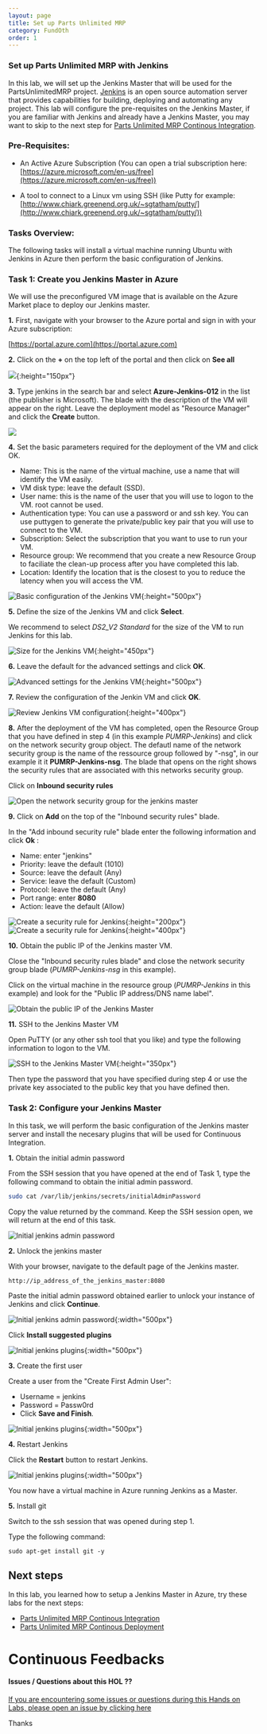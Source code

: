 ```yaml
---
layout: page
title: Set up Parts Unlimited MRP
category: FundOth
order: 1
---
```


### Set up Parts Unlimited MRP with Jenkins ###

In this lab, we will set up the Jenkins Master that will be used for the PartsUnlimitedMRP project. [Jenkins](https://jenkins.io/) is an open source automation server that provides capabilities for building, deploying and automating any project. This lab will configure the pre-requisites on the Jenkins Master, if you are familiar with Jenkins and already have a Jenkins Master, you may want to skip to the next step for [Parts Unlimited MRP Continous Integration](https://github.com/Microsoft/PartsUnlimitedMRP/tree/master/docs/HOL_Continuous-Integration).


### Pre-Requisites: ###

- An Active Azure Subscription (You can open a trial subscription here: [https://azure.microsoft.com/en-us/free](https://azure.microsoft.com/en-us/free))

- A tool to connect to a Linux vm using SSH (like Putty for example: [http://www.chiark.greenend.org.uk/~sgtatham/putty/](http://www.chiark.greenend.org.uk/~sgtatham/putty/)) 


### Tasks Overview:
The following tasks will install a virtual machine running Ubuntu with Jenkins in Azure then perform the basic configuration of Jenkins.

### Task 1: Create you Jenkins Master in Azure 
We will use the preconfigured VM image that is available on the Azure Market place to deploy our Jenkins master.

**1.** First, navigate with your browser to the Azure portal and sign in with your Azure subscription:

 [https://portal.azure.com](https://portal.azure.com)

**2.** Click on the **+** on the top left of the portal and then click on **See all** 

![](../assets/jenkins/search_marketplace.png){:height="150px"}

**3.** Type jenkins in the search bar and select **Azure-Jenkins-012** in the list (the publisher is Microsoft). The blade with the description of the VM will appear on the right. Leave the deployment model as "Resource Manager" and click the **Create** button.

![](<../assets/jenkins/jenkins_marketplace.png>)

**4.** Set the basic parameters required for the deployment of the VM and click OK.

* Name: This is the name of the virtual machine, use a name that will identify the VM easily.
* VM disk type: leave the default (SSD).
* User name: this is the name of the user that you will use to logon to the VM. root cannot be used.
* Authentication type: You can use a password or and ssh key. You can use puttygen to generate the private/public key pair that you will use to connect to the VM.
* Subscription: Select the subscription that you want to use to run your VM.
* Resource group: We recommend that you create a new Resource Group to faciliate the clean-up process after you have completed this lab.
* Location: Identify the location that is the closest to you to reduce the latency when you will access the VM. 

![Basic configuration of the Jenkins VM](<../assets/jenkins/jenkins_vm_params1.png>){:height="500px"}

**5.** Define the size of the Jenkins VM and click **Select**.

We recommend to select _DS2\_V2 Standard_ for the size of the VM to run Jenkins for this lab.

![Size for the Jenkins VM](<../assets/jenkins/jenkins_vm_params2.png>){:height="450px"}

**6.** Leave the default for the advanced settings and click **OK**.

![Advanced settings for the Jenkins VM](<../assets/jenkins/jenkins_vm_params3.png>){:height="500px"}

**7.** Review the configuration of the Jenkin VM and click **OK**.

![Review Jenkins VM configuration](<../assets/jenkins/jenkins_vm_params4.png>){:height="400px"}

**8.** After the deployment of the VM has completed, open the Resource Group that you have defined in step 4 (in this example _PUMRP-Jenkins_) and click on the network security group object. The defautl name of the network security group is the name of the ressource group followed by "-nsg", in our example it it **PUMRP-Jenkins-nsg**. The blade that opens on the right shows the security rules that are associated with this networks security group.

Click on **Inbound security rules**

![Open the network security group for the jenkins master](<../assets/jenkins/azure_network_securitygroup.png>)

**9.** Click on **Add** on the top of the "Inbound security rules" blade. 

In the "Add inbound security rule" blade enter the following information and click **Ok** :

* Name: enter "jenkins"
* Priority: leave the default (1010)
* Source: leave the default (Any)
* Service: leave the default (Custom)
* Protocol: leave the default (Any)
* Port range: enter **8080**
* Action: leave the default (Allow)

![Create a security rule for Jenkins](<../assets/jenkins/azure_inbound_securityrule_add.png>){:height="200px"}
![Create a security rule for Jenkins](<../assets/jenkins/azure_inbound_securityrule.png>){:height="400px"}

**10.** Obtain the public IP of the Jenkins master VM. 

Close the "Inbound security rules blade" and close the network security group blade (_PUMRP-Jenkins-nsg_ in this example).

Click on the virtual machine in the resource group (_PUMRP-Jenkins_ in this example) and look for the "Public IP address/DNS name label".

![Obtain the public IP of the Jenkins Master](../assets/jenkins/jenkinsmaster_ip.png)

**11.** SSH to the Jenkins Master VM

Open PuTTY (or any other ssh tool that you like) and type the following information to logon to the VM.

![SSH to the Jenkins Master VM](<../assets/jenkins/putty_to_jenkinsmaster.png>){:height="350px"}

Then type the password that you have specified during step 4 or use the private key associated to the public key that you have defined then.

### Task 2: Configure your Jenkins Master
In this task, we will perform the basic configuration of the Jenkins master server and install the necesary plugins that will be used for Continuous Integration.

**1.** Obtain the initial admin password

From the SSH session that you have opened at the end of Task 1, type the following command to obtain the initial admin password.

``` bash
sudo cat /var/lib/jenkins/secrets/initialAdminPassword
```

Copy the value returned by the command.
Keep the SSH session open, we will return at the end of this task.

![Initial jenkins admin password](<../assets/jenkins/initial_jenkins_password.png>) 

**2.** Unlock the jenkins master

With your browser, navigate to the default page of the Jenkins master. 

```
http://ip_address_of_the_jenkins_master:8080
```

Paste the initial admin password obtained earlier to unlock your instance of Jenkins and click **Continue**.

![Initial jenkins admin password](<../assets/jenkins/initial_jenkins_unlock.png>){:width="500px"}

Click **Install suggested plugins** 

![Initial jenkins plugins](<../assets/jenkins/initial_jenkins_plugins.png>){:width="500px"}

**3.** Create the first user 

Create a user from the "Create First Admin User": 
* Username = jenkins
* Password = Passw0rd
* Click **Save and Finish**. 

![Initial jenkins plugins](<../assets/jenkins/first_jenkins_user.png>){:width="500px"}

**4.** Restart Jenkins

Click the **Restart** button to restart Jenkins. 

![Initial jenkins plugins](<../assets/jenkins/restart_jenkins.png>){:width="500px"}

You now have a virtual machine in Azure running Jenkins as a Master.

**5.** Install git

Switch to the ssh session that was opened during step 1.

Type the following command:
```
sudo apt-get install git -y
```


Next steps
----------

In this lab, you learned how to setup a Jenkins Master in Azure, try these labs for the next steps: 

- [Parts Unlimited MRP Continous Integration](https://microsoft.github.io/PartsUnlimitedMRP/fundoth/fund-11-Oth-CI.html)
- [Parts Unlimited MRP Continous Deployment](https://microsoft.github.io/PartsUnlimitedMRP/fundoth/fund-12-Oth-CD.html)

# Continuous Feedbacks

#### Issues / Questions about this HOL ??

[If you are encountering some issues or questions during this Hands on Labs, please open an issue by clicking here](https://github.com/Microsoft/PartsUnlimitedMRP/issues)

Thanks
